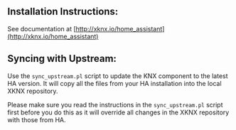 Installation Instructions:
-------------

See documentation at [http://xknx.io/home_assistant](http://xknx.io/home_assistant)

Syncing with Upstream:
-------------

Use the `sync_upstream.pl` script to update the KNX component to the latest HA version.
It will copy all the files from your HA installation into the local XKNX repository.

Please make sure you read the instructions in the `sync_upstream.pl` script first before
you do this as it will override all changes in the XKNX repository with those from HA.
